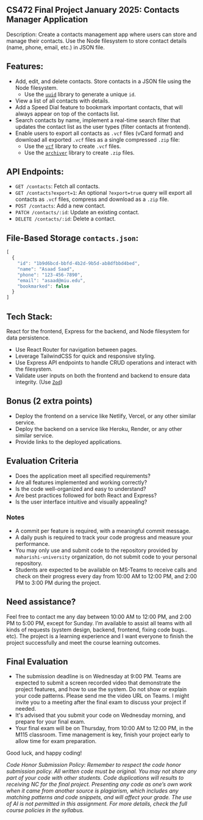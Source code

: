 ## CS472 Final Project January 2025: Contacts Manager Application
Description: Create a contacts management app where users can store and manage their contacts. Use the Node filesystem to store contact details (name, phone, email, etc.) in JSON file.

## Features:
* Add, edit, and delete contacts. Store contacts in a JSON file using the Node filesystem.
  * Use the [`uuid`](https://www.npmjs.com/package/uuid) library to generate a unique `id`.
* View a list of all contacts with details.
* Add a Speed Dial feature to bookmark important contacts, that will always appear on top of the contacts list.
* Search contacts by name, implement a real-time search filter that updates the contact list as the user types (filter contacts at frontend). 
* Enable users to export all contacts as `.vcf` files (vCard format) and download all exported `.vcf` files as a single compressed `.zip` file:
  * Use the [`vcf`](https://www.npmjs.com/package/vcf) library to create `.vcf` files.
  * Use the [`archiver`](https://www.npmjs.com/package/archiver) library to create `.zip` files.

## API Endpoints:
* `GET /contacts`: Fetch all contacts.
* `GET /contacts?export=1`: An optional `?export=true` query will export all contacts as `.vcf` files, compress and download as a `.zip` file.
* `POST /contacts`: Add a new contact.
* `PATCH /contacts/:id`: Update an existing contact.
* `DELETE /contacts/:id`: Delete a contact.

## File-Based Storage `contacts.json`:
```typescript
[
  {
    "id": "1b9d6bcd-bbfd-4b2d-9b5d-ab8dfbbd4bed",
    "name": "Asaad Saad",
    "phone": "123-456-7890",
    "email": "asaad@miu.edu",
    "bookmarked": false
  }
]
```

## Tech Stack: 
React for the frontend, Express for the backend, and Node filesystem for data persistence.
* Use React Router for navigation between pages.
* Leverage TailwindCSS for quick and responsive styling.
* Use Express API endpoints to handle CRUD operations and interact with the filesystem.
* Validate user inputs on both the frontend and backend to ensure data integrity. (Use [`Zod`](https://www.npmjs.com/package/zod))

## Bonus (2 extra points)
* Deploy the frontend on a service like Netlify, Vercel, or any other similar service.
* Deploy the backend on a service like Heroku, Render, or any other similar service.
* Provide links to the deployed applications.

## Evaluation Criteria
* Does the application meet all specified requirements?
* Are all features implemented and working correctly?
* Is the code well-organized and easy to understand?
* Are best practices followed for both React and Express?
* Is the user interface intuitive and visually appealing?

### Notes
* A commit per feature is required, with a meaningful commit message.
* A daily push is required to track your code progress and measure your performance.
* You may only use and submit code to the repository provided by `maharishi-university` organization, do not submit code to your personal repository.
* Students are expected to be available on MS-Teams to receive calls and check on their progress every day from 10:00 AM to 12:00 PM, and 2:00 PM to 3:00 PM during the project.

## Need assistance?
Feel free to contact me any day between 10:00 AM to 12:00 PM, and 2:00 PM to 5:00 PM, except for Sunday. I’m available to assist all teams with all kinds of requests (system design, backend, frontend, fixing code bugs.. etc). The project is a learning experience and I want everyone to finish the project successfully and meet the course learning outcomes.

## Final Evaluation 
* The submission deadline is on Wednesday at 9:00 PM. Teams are expected to submit a screen recorded video that demonstrate the project features, and how to use the system. Do not show or explain your code patterns. Please send me the video URL on Teams. I might invite you to a meeting after the final exam to discuss your project if needed.
* It's advised that you submit your code on Wednesday morning, and prepare for your final exam.
* Your final exam will be on Thursday, from 10:00 AM to 12:00 PM, in the M115 classroom. Time management is key, finish your project early to allow time for exam preparation.

Good luck, and happy coding!

_Code Honor Submission Policy: Remember to respect the code honor submission policy. All written code must be original. You may not share any part of your code with other students. Code duplications will results to receiving NC for the final project. Presenting any code as one’s own work when it came from another source is plagiarism, which includes any matching patterns and code snippets, and will affect your grade. The use of AI is not permitted in this assignment. For more details, check the full course policies in the syllabus._
